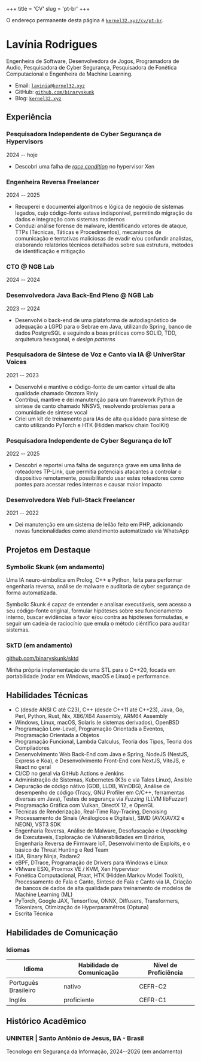 +++
title = 'CV'
slug = 'pt-br'
+++

O endereço permanente desta página é
[`kernel32.xyz/cv/pt-br`](https://kernel32.xyz/cv/pt-br/).

# Lavínia Rodrigues

Engenheira de Software, Desenvolvedora de Jogos, Programadora de Audio,
Pesquisadora de Cyber Segurança, Pesquisadora de Fonética Computacional e
Engenheira de Machine Learning.

- Email: [`lavinia@kernel32.xyz`](mailto:lavinia@kernel32.xyz)
- GitHub: [`github.com/binaryskunk`](https://github.com/binaryskunk)
- Blog: [`kernel32.xyz`](https://kernel32.xyz)

## Experiência

### Pesquisadora Independente de Cyber Segurança de Hypervisors

2024 -- hoje

- Descobri uma falha de
[*race condition*](https://pt.wikipedia.org/wiki/Condi%C3%A7%C3%A3o_de_corrida)
no hypervisor Xen

### Engenheira Reversa Freelancer

2024 -- 2025

- Recuperei e documentei algoritmos e lógica de negócio de sistemas legados,
cujo código-fonte estava indisponível, permitindo migração de dados e integração
com sistemas modernos
- Conduzi análise forense de malware, identificando vetores de ataque, TTPs
(Técnicas, Táticas e Procedimentos), mecanismos de comunicação e tentativas
maliciosas de evadir e/ou confundir analistas, elaborando relatórios técnicos
detalhados sobre sua estrutura, métodos de identificação e mitigação

### CTO @ NGB Lab

2024 -- 2024

### Desenvolvedora Java Back-End Pleno @ NGB Lab

2023 -- 2024

- Desenvolvi o back-end de uma plataforma de autodiagnóstico de adequação a LGPD
para o Sebrae em Java, utilizando Spring, banco de dados PostgreSQL e seguindo a
boas práticas como SOLID, TDD, arquitetura hexagonal, e *design patterns*

### Pesquisadora de Síntese de Voz e Canto via IA @ UniverStar Voices

2021 -- 2023

- Desenvolvi e mantive o código-fonte de um cantor virtual de alta qualidade
chamado Otozora Rinly
- Contribui, mantive e dei manutenção para um framework Python de síntese de
canto chamado NNSVS, resolvendo problemas para a comunidade de síntese vocal
- Criei um kit de treinamento para IAs de alta qualidade para síntese de canto
utilizando PyTorch e HTK (Hidden markov chain ToolKit)

### Pesquisadora Independente de Cyber Segurança de IoT

2022 -- 2025

- Descobri e reportei uma falha de segurança grave em uma linha de roteadores
TP-Link, que permitia potenciais atacantes a controlar o dispositivo
remotamente, possibilitando usar estes roteadores como pontes para acessar redes
internas e causar maior impacto

### Desenvolvedora Web Full-Stack Freelancer

2021 -- 2022

- Dei manutenção em um sistema de leilão feito em PHP, adicionando novas
funcionalidades como atendimento automatizado via WhatsApp

## Projetos em Destaque

### Symbolic Skunk (em andamento)

Uma IA neuro-simbolica em Prolog, C++ e Python, feita para performar
engenharia reversa, análise de malware e auditoria de cyber segurança de forma
automatizada.

Symbolic Skunk é capaz de entender e analisar executáveis, sem acesso a seu
código-fonte original, formular hipóteses sobre seu funcionamento interno,
buscar evidências a favor e/ou contra as hipóteses formuladas, e seguir um
cadeia de raciocínio que emula o método ciéntifico para auditar sistemas.

### SkTD (em andamento)

[github.com/binaryskunk/sktd](https://github.com/binaryskunk/sktd)

Minha própria implementação de uma STL para o C++20, focada em portabilidade
(rodar em Windows, macOS e Linux) e performance.

## Habilidades Técnicas

- C (desde ANSI C até C23), C++ (desde C++11 até C++23), Java, Go, Perl, Python,
Rust, Nix, X86/X64 Assembly, ARM64 Assembly
- Windows, Linux, macOS, Solaris (e sistemas derivados), OpenBSD
- Programação Low-Level, Programação Orientada a Eventos, Programação Orientada
a Objetos
- Programação Funcional, Lambda Calculus, Teoria dos Tipos, Teoria dos
Compiladores
- Desenvolvimento Web Back-End com Java e Spring, NodeJS (NestJS, Express e
Koa), e Desenvolvimento Front-End com NextJS, ViteJS, e React no geral
- CI/CD no geral via GitHub Actions e Jenkins
- Administração de Sistemas, Kubernetes (K3s e via Talos Linux), Ansible
- Depuração de código nátivo (GDB, LLDB, WinDBG), Análise de desempenho de
código (Tracy, GNU Profiler em C/C++, ferramentas diversas em Java), Testes de
segurança via *Fuzzing* (LLVM libFuzzer)
- Programação Gráfica com Vulkan, DirectX 12, e OpenGL
- Técnicas de Renderização, Real-Time Ray-Tracing, Denoising
- Processamento de Sinais (Análogicos e Digitais), SIMD (AVX/AVX2 e NEON), VST3
SDK
- Engenharia Reversa, Análise de Malware, Desofuscação e *Unpacking* de
Executaveis, Exploração de Vulnerabilidades em Binários, Engenharia Reversa de
Firmware IoT, Desenvolvimento de Exploits, e o básico de Threat Hunting e
Red Team
- IDA, Binary Ninja, Radare2
- eBPF, DTrace, Programação de Drivers para Windows e Linux
- VMware ESXi, Proxmox VE / KVM, Xen Hypervisor
- Fonética Computacional, Praat, HTK (Hidden Markov Model Toolkit),
Processamento de Fala e Canto, Síntese de Fala e Canto via IA, Criação de bancos
de dados de alta qualidade para treinamento de modelos de Machine Learning (ML)
- PyTorch, Google JAX, Tensorflow, ONNX, Diffusers, Transformers, Tokenizers,
Otimização de Hyperparamêtros (Optuna)
- Escrita Técnica

## Habilidades de Comunicação

### Idiomas

| Idioma               | Habilidade de Comunicação | Nível de Proficiência |
| -------------------- | ------------------------- | ----------------- |
| Português Brasileiro | nativo                    | CEFR-C2           |
| Inglês               | proficiente                | CEFR-C1           |

## Histórico Acadêmico

### UNINTER | Santo Antônio de Jesus, BA - Brasil

Tecnologo em Segurança da Informação, 2024--2026 (em andamento)
